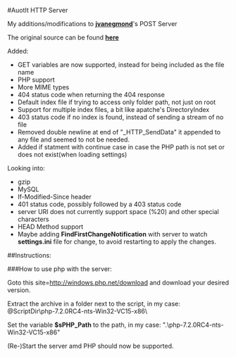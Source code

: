#AuotIt HTTP Server

My additions/modifications to [__jvanegmond__](https://www.autoitscript.com/forum/profile/10412-jvanegmond/)'s POST Server

The original source can be found [__here__](https://www.autoitscript.com/forum/topic/68851-powerful-http-server-in-pure-autoit/)

Added:

- GET variables are now supported, instead for being included as the file name
- PHP support
- More MIME types
- 404 status code when returning the 404 response
- Default index file if trying to access only folder path, not just on root
- Support for multiple index files, a bit like apatche's DirectoryIndex
- 403 status code if no index is found, instead of sending a stream of no file
- Removed double newline at end of "_HTTP_SendData" it appended to any file and seemed to not be needed.
- Added if statment with continue case in case the PHP path is not set or does not exist(when loading settings)

Looking into:

- gzip
- MySQL
- If-Modified-Since header
- 401 status code, possibly followed by a 403 status code
- server URI does not currently support space (%20) and other special characters
- HEAD Method support
- Maybe adding __FindFirstChangeNotification__ with server to watch __settings.ini__ file for change, to avoid restarting to apply the changes.

##Instructions:

###How to use php with the server:

Goto this site=http://windows.php.net/download and download your desired version.

Extract the archive in a folder next to the script, in my case: @ScriptDir\php-7.2.0RC4-nts-Win32-VC15-x86\

Set the variable __$sPHP_Path__ to the path, in my case: ".\php-7.2.0RC4-nts-Win32-VC15-x86\"

(Re-)Start the server amd PHP should now be supported.

